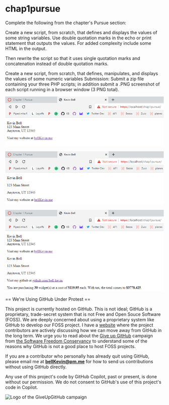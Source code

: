 # chap1pursue

Complete the following from the chapter's Pursue section:

Create a new script, from scratch, that defines and displays the values of some string variables. Use double quotation marks in the echo or print statement that outputs the values. For added complexity include some HTML in the output.

Then rewrite the script so that it uses single quotation marks and concatenation instead of double quotation marks.

Create a new script, from scratch, that defines, manipulates, and displays the values of some numeric variables
Submission: Submit a zip file containing your three PHP scripts; in addition submit a .PNG screenshot of each script running in a browser window (3 PNG total).

![p](https://github.com/bell-kevin/chap1pursue/blob/main/chap1pursue/php1.PNG)

![o](https://github.com/bell-kevin/chap1pursue/blob/main/chap1pursue/php2.PNG)

![i](https://github.com/bell-kevin/chap1pursue/blob/main/chap1pursue/php3.PNG)

== We're Using GitHub Under Protest ==

This project is currently hosted on GitHub.  This is not ideal; GitHub is a
proprietary, trade-secret system that is not Free and Open Souce Software
(FOSS).  We are deeply concerned about using a proprietary system like GitHub
to develop our FOSS project. I have a [website](https://bellKevin.me) where the
project contributors are actively discussing how we can move away from GitHub
in the long term.  We urge you to read about the [Give up GitHub](https://GiveUpGitHub.org) campaign 
from [the Software Freedom Conservancy](https://sfconservancy.org) to understand some of the reasons why GitHub is not 
a good place to host FOSS projects.

If you are a contributor who personally has already quit using GitHub, please
email me at **bellKevin@pm.me** for how to send us contributions without
using GitHub directly.

Any use of this project's code by GitHub Copilot, past or present, is done
without our permission.  We do not consent to GitHub's use of this project's
code in Copilot.

![Logo of the GiveUpGitHub campaign](https://sfconservancy.org/img/GiveUpGitHub.png)

